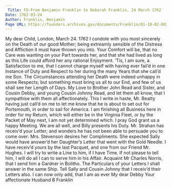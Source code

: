 ```yaml
---
 Title: FO-From Benjamin Franklin to Deborah Franklin, 24 March 1762
Date: 1762-03-24
Author: Franklin, Benjamin
Page URL: https://founders.archives.gov/documents/Franklin/01-10-02-0034
---
```


My dear Child,
London, March 24. 1762
I condole with you most sincerely on the Death of our good Mother; being extreamly sensible of the Distress and Affliction it must have thrown you into. Your Comfort will be, that no Care was wanting on your Part towards her, and that she had lived as long as this Life could afford her any rational Enjoyment. ’Tis, I am sure, a Satisfaction to me, that I cannot charge myself with having ever fail’d in one Instance of Duty and Respect to her during the many Years that she call’d me Son. The Circumstances attending her Death were indeed unhappy in some Respects; but something must bring us all to our End, and few of us shall see her Length of Days. My Love to Brother John Read and Sister, and Cousin Debby, and young Cousin Johnny Read, and let them all know, that I sympathise with them all affectionately.
This I write in haste, Mr. Beatty having just call’d on me to let me know that he is about to set out for Portsmouth, in order to sail for America. I am finishing all Business here in order for my Return, which will either be in the Virginia Fleet, or by the Packet of May next, I am not yet determined which. I pray God grant us a happy Meeting.
We are all well, and Billy presents his Duty. Mr. Strahan has receiv’d your Letter; and wonders he has not been able to persuade you to come over: Mrs. Stevenson desires her Compliments. She expected Sally would have answer’d her Daughter’s Letter that went with the Gold Needle. I have receiv’d yours by the last Pacquet, and one from our Friend Mr. Hughes. I will try to write a Line to him, if I have Time. If not please to tell him, I will do all I can to serve him in his Affair. Acquaint Mr Charles Norris, that I send him a Gardner in Bolitho. The Particulars of your Letters I shall answer in the same Ship. Tell Sally and Cousin Johnny that I receiv’d their Letters also.
I can now only add, that I am as ever My dear Debby Your affectionate Husband
B Franklin

